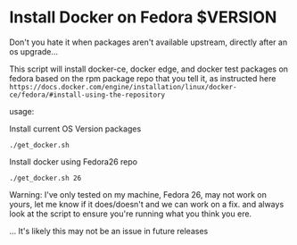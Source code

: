 # Install Docker on Fedora $VERSION

Don't you hate it when packages aren't available upstream, directly after an os upgrade...

This script will install docker-ce, docker edge, and docker test packages on fedora based on the rpm package repo that you tell it, 
as instructed here `https://docs.docker.com/engine/installation/linux/docker-ce/fedora/#install-using-the-repository`

usage:

Install current OS Version packages

`./get_docker.sh`

Install docker using Fedora26 repo

`./get_docker.sh 26`

Warning:
I've only tested on my machine, Fedora 26, may not work on yours, let me know if it does/doesn't and we can work on a fix. and always look at the script to ensure you're running what you think you ere.

...
It's likely this may not be an issue in future releases

